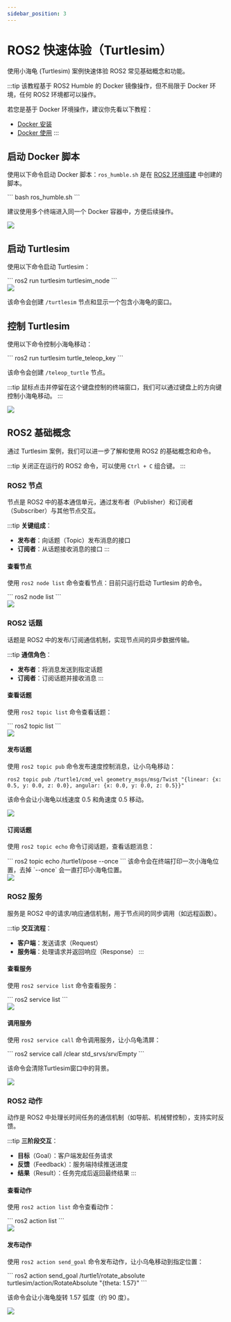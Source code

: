 ```yaml
---
sidebar_position: 3
---
```


# ROS2 快速体验（Turtlesim）

使用小海龟 (Turtlesim) 案例快速体验 ROS2 常见基础概念和功能。

:::tip
该教程基于 ROS2 Humble 的 Docker 镜像操作，但不局限于 Docker 环境，任何 ROS2 环境都可以操作。

若您是基于 Docker 环境操作，建议你先看以下教程：

- [Docker 安装](../../virtual-env/docker_install)
- [Docker 使用](../../virtual-env/docker_use)
  :::

## 启动 Docker 脚本

使用以下命令启动 Docker 脚本：`ros_humble.sh` 是在 [ROS2 环境搭建](./install_env) 中创建的脚本。

<NewCodeBlock tip="radxa@docker$" type="device">
```
bash ros_humble.sh
```
</NewCodeBlock>

建议使用多个终端进入同一个 Docker 容器中，方便后续操作。

<div style={{textAlign: 'center'}}>
   <img src="/img/cubie/a7a/turtlesim-01.webp" style={{width: '100%', maxWidth: '1200px'}} />
</div>

## 启动 Turtlesim

使用以下命令启动 Turtlesim：

<NewCodeBlock tip="radxa@docker$" type="device">
```
ros2 run turtlesim turtlesim_node
```
</NewCodeBlock>

<div style={{textAlign: 'center'}}>
   <img src="/img/cubie/a7a/turtlesim-02.webp" style={{width: '100%', maxWidth: '1200px'}} />
</div>

该命令会创建 `/turtlesim` 节点和显示一个包含小海龟的窗口。

## 控制 Turtlesim

使用以下命令控制小海龟移动：

<NewCodeBlock tip="radxa@docker$" type="device">
```
ros2 run turtlesim turtle_teleop_key
```
</NewCodeBlock>

该命令会创建 `/teleop_turtle` 节点。

:::tip
鼠标点击并停留在这个键盘控制的终端窗口，我们可以通过键盘上的方向键控制小海龟移动。
:::

<div style={{textAlign: 'center'}}>
   <img src="/img/cubie/a7a/turtlesim-03.webp" style={{width: '100%', maxWidth: '1200px'}} />
</div>

## ROS2 基础概念

通过 Turtlesim 案例，我们可以进一步了解和使用 ROS2 的基础概念和命令。

:::tip
关闭正在运行的 ROS2 命令，可以使用 `Ctrl + C` 组合键。
:::

### ROS2 节点

节点是 ROS2 中的基本通信单元，通过发布者（Publisher）和订阅者（Subscriber）与其他节点交互。

:::tip
**关键组成**：

- **发布者**：向话题（Topic）发布消息的接口
- **订阅者**：从话题接收消息的接口
  :::

#### 查看节点

使用 `ros2 node list` 命令查看节点：目前只运行启动 Turtlesim 的命令。

<NewCodeBlock tip="radxa@docker$" type="device">
```
ros2 node list
```
</NewCodeBlock>

<div style={{textAlign: 'center'}}>
   <img src="/img/cubie/a7a/turtlesim-04.webp" style={{width: '100%', maxWidth: '1200px'}} />
</div>

### ROS2 话题

话题是 ROS2 中的发布/订阅通信机制，实现节点间的异步数据传输。

:::tip
**通信角色**：

- **发布者**：将消息发送到指定话题
- **订阅者**：订阅话题并接收消息
  :::

#### 查看话题

使用 `ros2 topic list` 命令查看话题：

<NewCodeBlock tip="radxa@docker$" type="device">
```
ros2 topic list
```
</NewCodeBlock>

<div style={{textAlign: 'center'}}>
   <img src="/img/cubie/a7a/turtlesim-05.webp" style={{width: '100%', maxWidth: '1200px'}} />
</div>

#### 发布话题

使用 `ros2 topic pub` 命令发布速度控制消息，让小乌龟移动：

```
ros2 topic pub /turtle1/cmd_vel geometry_msgs/msg/Twist "{linear: {x: 0.5, y: 0.0, z: 0.0}, angular: {x: 0.0, y: 0.0, z: 0.5}}"
```

该命令会让小海龟以线速度 0.5 和角速度 0.5 移动。

<div style={{textAlign: 'center'}}>
   <img src="/img/cubie/a7a/turtlesim-06.webp" style={{width: '100%', maxWidth: '1200px'}} />
</div>

#### 订阅话题

使用 `ros2 topic echo` 命令订阅话题，查看话题消息：

<NewCodeBlock tip="radxa@docker$" type="device">
```
ros2 topic echo /turtle1/pose --once
```
</NewCodeBlock>
该命令会在终端打印一次小海龟位置，去掉 `--once` 会一直打印小海龟位置。

<div style={{textAlign: 'center'}}>
   <img src="/img/cubie/a7a/turtlesim-07.webp" style={{width: '100%', maxWidth: '1200px'}} />
</div>

### ROS2 服务

服务是 ROS2 中的请求/响应通信机制，用于节点间的同步调用（如远程函数）。

:::tip
**交互流程**：

- **客户端**：发送请求（Request）
- **服务端**：处理请求并返回响应（Response）
  :::

#### 查看服务

使用 `ros2 service list` 命令查看服务：

<NewCodeBlock tip="radxa@docker$" type="device">
```
ros2 service list
```
</NewCodeBlock>

<div style={{textAlign: 'center'}}>
   <img src="/img/cubie/a7a/turtlesim-08.webp" style={{width: '100%', maxWidth: '1200px'}} />
</div>

#### 调用服务

使用 `ros2 service call` 命令调用服务，让小乌龟清屏：

<NewCodeBlock tip="radxa@docker$" type="device">
```
ros2 service call /clear std_srvs/srv/Empty
```
</NewCodeBlock>

该命令会清除Turtlesim窗口中的背景。

<div style={{textAlign: 'center'}}>
   <img src="/img/cubie/a7a/turtlesim-09.webp" style={{width: '100%', maxWidth: '1200px'}} />
</div>

### ROS2 动作

动作是 ROS2 中处理长时间任务的通信机制（如导航、机械臂控制），支持实时反馈。

:::tip
**三阶段交互**：

- **目标**（Goal）：客户端发起任务请求
- **反馈**（Feedback）：服务端持续推送进度
- **结果**（Result）：任务完成后返回最终结果
  :::

#### 查看动作

使用 `ros2 action list` 命令查看动作：

<NewCodeBlock tip="radxa@docker$" type="device">
```
ros2 action list
```
</NewCodeBlock>

<div style={{textAlign: 'center'}}>
   <img src="/img/cubie/a7a/turtlesim-10.webp" style={{width: '100%', maxWidth: '1200px'}} />
</div>

#### 发布动作

使用 `ros2 action send_goal` 命令发布动作，让小乌龟移动到指定位置：

<NewCodeBlock tip="radxa@docker$" type="device">
```
ros2 action send_goal /turtle1/rotate_absolute turtlesim/action/RotateAbsolute "{theta: 1.57}"
```
</NewCodeBlock>

该命令会让小海龟旋转 1.57 弧度（约 90 度）。

<div style={{textAlign: 'center'}}>
   <img src="/img/cubie/a7a/turtlesim-11.webp" style={{width: '100%', maxWidth: '1200px'}} />
</div>
